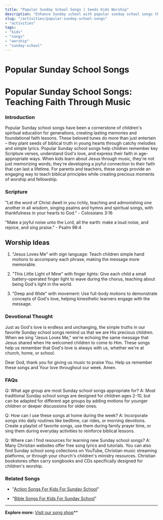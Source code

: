 ```yaml
---
title: "Popular Sunday School Songs | Seeds Kids Worship"
description: "Enhance Sunday school with popular sunday school songs that teach faith through music. Educational worship resources for children."
slug: "/activities/popular-sunday-school-songs"
- "activities"
tags:
- "kids"
- "songs"
- "worship"
- "sunday-school"
---
```


# Popular Sunday School Songs

# Popular Sunday School Songs: Teaching Faith Through Music

### Introduction
Popular Sunday school songs have been a cornerstone of children's spiritual education for generations, creating lasting memories and foundational faith lessons. These beloved tunes do more than just entertain – they plant seeds of biblical truth in young hearts through catchy melodies and simple lyrics. Popular Sunday school songs help children remember key Scripture verses, understand God's love, and express their faith in age-appropriate ways. When kids learn about Jesus through music, they're not just memorizing words; they're developing a joyful connection to their faith that can last a lifetime. For parents and teachers, these songs provide an engaging way to teach biblical principles while creating precious moments of worship and fellowship.

### Scripture
"Let the word of Christ dwell in you richly, teaching and admonishing one another in all wisdom, singing psalms and hymns and spiritual songs, with thankfulness in your hearts to God." - Colossians 3:16

"Make a joyful noise unto the Lord, all the earth: make a loud noise, and rejoice, and sing praise." - Psalm 98:4

## Worship Ideas
1. "Jesus Loves Me" with sign language: Teach children simple hand motions to accompany each phrase, making the message more memorable.

2. "This Little Light of Mine" with finger lights: Give each child a small battery-operated finger light to wave during the chorus, teaching about being God's light in the world.

3. "Deep and Wide" with movement: Use full-body motions to demonstrate concepts of God's love, helping kinesthetic learners engage with the message.

### Devotional Thought
Just as God's love is endless and unchanging, the simple truths in our favorite Sunday school songs remind us that we are His precious children. When we sing "Jesus Loves Me," we're echoing the same message that Jesus shared when He welcomed children to come to Him. These songs help us remember that God's love is always with us, whether we're at church, home, or school.

Dear God, thank you for giving us music to praise You. Help us remember these songs and Your love throughout our week. Amen.

### FAQs
Q: What age group are most Sunday school songs appropriate for?
A: Most traditional Sunday school songs are designed for children ages 2-10, but can be adapted for different age groups by adding motions for younger children or deeper discussions for older ones.

Q: How can I use these songs at home during the week?
A: Incorporate songs into daily routines like bedtime, car rides, or morning devotions. Create a playlist of favorite songs, use them during family prayer time, or sing them during everyday activities to reinforce biblical lessons.

Q: Where can I find resources for learning new Sunday school songs?
A: Many Christian websites offer free song lyrics and tutorials. You can also find Sunday school song collections on YouTube, Christian music streaming platforms, or through your church's children's ministry resources. Christian bookstores often carry songbooks and CDs specifically designed for children's worship.

### Related Songs

- "[Action Songs For Kids For Sunday School](/activities/action-songs-for-kids-for-sunday-school/)"

- "[Bible Songs For Kids For Sunday School](/activities/bible-songs-for-kids-for-sunday-school/)"

---

**Explore more:** [Visit our song shop](https://seedskidsworship.com/shop)**

<!-- Schema Markup -->
<script type="application/ld+json">
{
  "@context": "https://schema.org",
  "@type": "MusicRecording",
  "name": "Popular Sunday School Songs",
  "byArtist": {
    "@type": "MusicGroup",
    "name": "Seeds Kids Worship"
  },
  "isFamilyFriendly": true,
  "url": "https://seedskidsworship.com/activities/popular-sunday-school-songs/"
}
</script>
